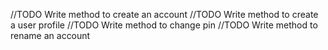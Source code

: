 //TODO Write method to create an account
//TODO Write method to create a user profile
//TODO Write method to change pin
//TODO Write method to rename an account